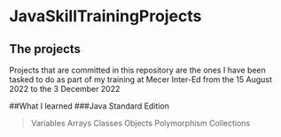 # JavaSkillTrainingProjects
## The projects

Projects that are committed in this repository are the ones I have been tasked to do as part of my training at Mecer Inter-Ed from the 15 August 2022 to the 
3 December 2022

##What I learned
###Java Standard Edition
> Variables
> Arrays
> Classes
> Objects
> Polymorphism
> Collections
